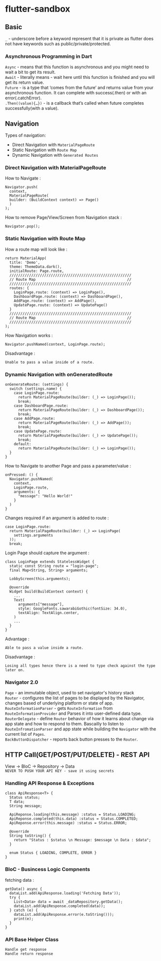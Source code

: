 # flutter-sandbox

## Basic
`_` - underscore before a keyword represent that it is private as flutter does not have keywords such as public/private/protected.

### Asynchronous Programming in Dart
`Async` - means that this function is asynchronous and you might need to wait a bit to get its result. <br>
`Await` - literally means - wait here until this function is finished and you will get its return value. <br>
`Future` -  is a type that ‘comes from the future’ and returns value from your asynchronous function. It can complete with success(.then) or with an error(.catchError). <br>
`.Then((value){…})` - is a callback that’s called when future completes successfully(with a value). <br>

## Navigation 
Types of navigation:<br>
- Direct Navigation with `MaterialPageRoute`
- Static Navigation with `Route Map`
- Dynamic Navigation with `Generated Routes`

### Direct Navigation with MaterialPageRoute
How to Navigate :
```
Navigator.push(
  context, 
  MaterialPageRoute(
  builder: (BuildContext context) => Page()
  )
);
```
How to remove Page/View/Screen from Navigation stack :
```
Navigator.pop();
```

### Static Navigation with Route Map
How a route map will look like :
```
return MaterialApp(
  title: 'Demo',
  theme: ThemeData.dark(),
  initialRoute: Page.route,
  ////////////////////////////////////////////////////////
  // Route Map                                          //
  ////////////////////////////////////////////////////////
  routes: {
    LoginPage.route: (context) => LoginPage(),
    DashboardPage.route: (context) => DashboardPage(),
    AddPage.route: (context) => AddPage(),
    UpdatePage.route: (context) => UpdatePage()
  }
  ////////////////////////////////////////////////////////
  // Route Map                                          //
  ////////////////////////////////////////////////////////
); 
```
How Navigation works :
```
Navigator.pushNamed(context, LoginPage.route);
```
Disadvantage :
```
Unable to pass a value inside of a route.
```
### Dynamic Navigation with onGeneratedRoute
```
onGenerateRoute: (settings) {
  switch (settings.name) {
    case LoginPage.route:
      return MaterialPageRoute(builder: (_) => LoginPage());
      break;
    case DashboardPage.route:
      return MaterialPageRoute(builder: (_) => DashboardPage());
      break;
    case AddPage.route:
      return MaterialPageRoute(builder: (_) => AddPage());
      break;
    case UpdatePage.route:
      return MaterialPageRoute(builder: (_) => UpdatePage());
      break;
    default:
      return MaterialPageRoute(builder: (_) => LoginPage());
  }
}
```
How to Navigate to another Page and pass a parameter/value :
```
onPressed: () {
  Navigator.pushNamed(
    context,
    LoginPage.route,
    arguments: {
      "message": "Hello World!"
    }
  )
}
```
Changes required if an argument is added to route :
```
case LoginPage.route:
  return MaterialPageRoute(builder: (_) => LoginPage(
    settings.arguments
  ));
  break;
```
Login Page should capture the argument :
```
class LoginPage extends StatelessWidget {
  static const String route = "login-page";
  final Map<String, String> arguments;

  LobbyScreen(this.arguments);

  @override
  Widget build(BuildContext context) {
    ...
    Text(
      arguments["message"],
      style: GoogleFonts.sawarabiGothic(fontSize: 34.0),
      textAlign: TextAlign.center,
    )
    ...
  }
}
```
Advantage :
```
Able to pass a value inside a route.
```
Disadvantage :
```
Losing all types hence there is a need to type check against the type later on.
```

### Navigator 2.0
`Page` - an immutable object, used to set navigator's history stack<br>
`Router` - configures the list of pages to be displayed by the Navigator, changes based of underlying platform or state of app.<br>
`RouteInformationParser` - gets `RouteInformation` from `RouteInformationProvider` and Parses it into user-defined data type.<br>
`RouterDelegate` - define `Router` behavior of how it learns about change via app state and how to respond to them. Bascailly to listen to `RouteInfromationParser` and app state while building the `Navigator` with the current list of `Pages`.<br>
`BackButtonDispatcher` - reports back button presses to the `Router`.

## HTTP Call(GET/POST/PUT/DELETE) - REST API
View -> BloC -> Repository -> Data <br>
`NEVER TO PUSH YOUR API KEY - save it using secrets` 

### Handling API Response & Exceptions
```
class ApiResponse<T> {
  Status status;
  T data;
  String message;
  
  ApiReponse.loading(this.message) :status = Status.LOADING;
  ApiReponse.completed(this.data) :status = Status.COMPLETED;
  ApiReponse.error(this.message) :status = Status.ERROR;
  
  @override
  String toString() {
    return "Status : $status \n Message: $message \n Data : $data";
  }
  
  enum Status { LOADING, COMPLETE, ERROR }
}
```

### BloC - Busincess Logic Compnents
fetching data :
```
getData() async {
  dataList.add(ApiResponse.loading('Fetching Data'));
  try {
    List<Data> data = await _dataRepository.getData();
    dataList.add(ApiResponse.completed(data));
  } catch (e) {
    dataList.add(ApiResponse.error(e.toString()));
    print(e);
  }
}
```

### API Base Helper Class
```
Handle get response
Handle return response
```


